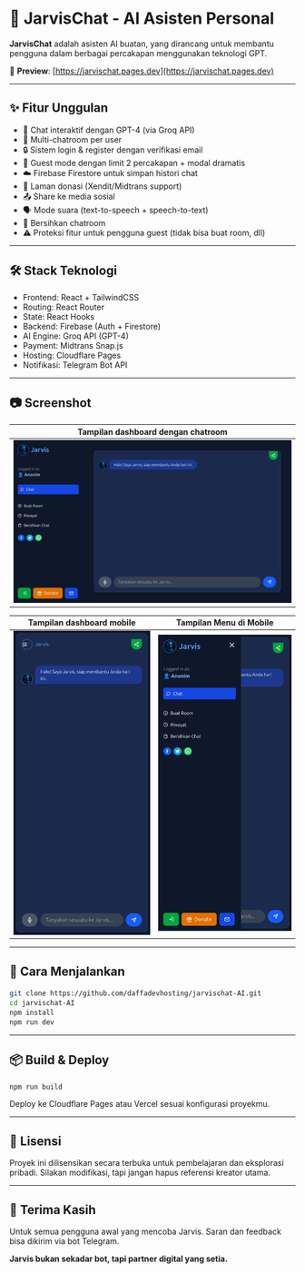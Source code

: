 # 🤖 JarvisChat - AI Asisten Personal

**JarvisChat** adalah asisten AI buatan, yang dirancang untuk membantu pengguna dalam berbagai percakapan menggunakan teknologi GPT.

🔗 **Preview**: [https://jarvischat.pages.dev](https://jarvischat.pages.dev)

---

## ✨ Fitur Unggulan

- 💬 Chat interaktif dengan GPT-4 (via Groq API)
- 🧠 Multi-chatroom per user
- 🔒 Sistem login & register dengan verifikasi email
- 👻 Guest mode dengan limit 2 percakapan + modal dramatis
- ☁️ Firebase Firestore untuk simpan histori chat
- 💸 Laman donasi (Xendit/Midtrans support)
- 📤 Share ke media sosial
- 🗣️ Mode suara (text-to-speech + speech-to-text)
- 🧹 Bersihkan chatroom
- ⚠️ Proteksi fitur untuk pengguna guest (tidak bisa buat room, dll)

---

## 🛠️ Stack Teknologi

- Frontend: React + TailwindCSS
- Routing: React Router
- State: React Hooks
- Backend: Firebase (Auth + Firestore)
- AI Engine: Groq API (GPT-4)
- Payment: Midtrans Snap.js
- Hosting: Cloudflare Pages
- Notifikasi: Telegram Bot API

---

## 📷 Screenshot

| Tampilan dashboard dengan chatroom |
|------------------------------------|
|  ![](./public/jarvischat-pc.png)   |

| Tampilan dashboard mobile          |        Tampilan Menu di Mobile     |
|------------------------------------|------------------------------------|
|  ![](./public/jarvischat-room.png)   |  ![](./public/jarvischat-menu.png)   |

---

## 🚀 Cara Menjalankan

```bash
git clone https://github.com/daffadevhosting/jarvischat-AI.git
cd jarvischat-AI
npm install
npm run dev
```

---

## 📦 Build & Deploy

```bash
npm run build
```

Deploy ke Cloudflare Pages atau Vercel sesuai konfigurasi proyekmu.

---

## 📄 Lisensi

Proyek ini dilisensikan secara terbuka untuk pembelajaran dan eksplorasi pribadi. Silakan modifikasi, tapi jangan hapus referensi kreator utama.

---

## 🙏 Terima Kasih

Untuk semua pengguna awal yang mencoba Jarvis. Saran dan feedback bisa dikirim via bot Telegram. 

**Jarvis bukan sekadar bot, tapi partner digital yang setia.**